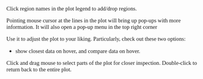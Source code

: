 <span style="font-family:Inconsolata; font-size:11pt;">Click region names in the plot legend to add/drop regions.</span>

<span style="font-family:Inconsolata; font-size:11pt;">Pointing mouse cursor at the lines in the plot will bring up pop-ups with more information. It will also open a pop-up menu in the top right corner</span>

<span style="font-family:Inconsolata; font-size:11pt;">Use it to adjust the plot to your liking. Particularly, check out these two options:</span>
- <span style="font-family:Inconsolata; font-size:11pt;">show closest data on hover, and compare data on hover.</span>

<span style="font-family:Inconsolata; font-size:11pt;">Click and drag mouse to select parts of the plot for closer inspection. Double-click to return back to the entire plot.</span>